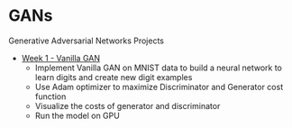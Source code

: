 # GANs
Generative Adversarial Networks Projects

- <A href='http://nbviewer.jupyter.org/github/yumengdong/GANs/blob/master/Week1/GANs_MNIST.ipynb'>Week 1 - Vanilla GAN</A><BR>
  - Implement Vanilla GAN on MNIST data to build a neural network to learn digits and create new digit examples
  - Use Adam optimizer to maximize Discriminator and Generator cost function
  - Visualize the costs of generator and discriminator
  - Run the model on GPU
